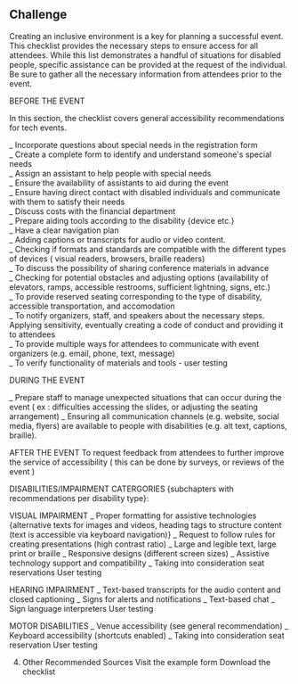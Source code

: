 ## Challenge

Creating an inclusive environment is a key for planning a successful event. This checklist provides the necessary steps to ensure access for all attendees. While this list demonstrates a handful of situations for disabled people, specific assistance can be provided at the request of the individual. Be sure to gather all the necessary information from attendees prior to the event.

BEFORE THE EVENT

In this section, the checklist covers general accessibility recommendations for tech events. 

_ Incorporate questions about special needs in the registration form  
_ Create a complete form to identify and understand someone's special needs  
_ Assign an assistant to help people with special needs  
_ Ensure the availability of assistants to aid during the event  
_ Ensure having direct contact with disabled individuals and communicate with them to satisfy their needs  
_ Discuss costs with the financial department  
_ Prepare aiding tools according to the disability {device etc.}  
_ Have a clear navigation plan  
_ Adding captions or transcripts for audio or video content.  
_ Checking if formats and standards are compatible with the different types of devices ( visual readers, browsers, braille readers)  
_ To discuss the possibility of sharing conference materials in advance  
_ Checking for potential obstacles and adjusting options (availability of elevators, ramps, accessible restrooms, sufficient lightning, signs, etc.)  
_ To provide reserved seating corresponding to the type of disability, accessible transportation, and accomodation  
_ To notify organizers, staff, and speakers about the necessary steps. Applying sensitivity, eventually creating a code of conduct and providing it to attendees  
_ To provide multiple ways for attendees to communicate with event organizers (e.g. email, phone, text, message)  
_ To verify functionality of materials and tools - user testing  


DURING THE EVENT

_ Prepare staff to manage unexpected situations that can occur during the event ( ex : difficulties accessing the slides, or adjusting the seating arrangement) 
_ Ensuring all communication channels (e.g. website, social media, flyers) are available to people with disabilities (e.g. alt text, captions, braille).

AFTER THE EVENT
To request feedback from attendees to further improve the service of accessibility ( this can be done by surveys, or reviews of the event )

DISABILITIES/IMPAIRMENT CATERGORIES {subchapters with recommendations per disability type}:

VISUAL IMPAIRMENT 
_ Proper formatting for assistive technologies {alternative texts for images and videos, heading tags to structure content (text is accessible via keyboard navigation)}
_ Request to follow rules for creating presentations (high contrast ratio)
_ Large and legible text, large print or braille
_ Responsive designs (different screen sizes)
_ Assistive technology support and compatibility
_ Taking into consideration seat reservations
User testing

HEARING IMPAIRMENT
_ Text-based transcripts for the audio content and closed captioning
_ Signs for alerts and notifications
_ Text-based chat
_ Sign language interpreters
User testing

MOTOR DISABILITIES 
_ Venue accessibility (see general recommendation)
_ Keyboard accessibility (shortcuts enabled)
_ Taking into consideration seat reservation
User testing


4. Other Recommended Sources
Visit the example form
Download the checklist

